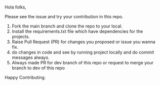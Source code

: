 Hola folks,

Please see the issue and try your contribution in this repo.

1. Fork the main branch and clone the repo to your local.
2. Install the requirements.txt file which have dependencies for the projects.
3. Raise Pull Request (PR) for changes you proposed or issue you wanna fix.
4. do changes in code and see by running project locally and do commit messages always.
6. Always made PR for dev branch of this repo or request to merge your branch to dev of this repo
   
Happy Contributing.
